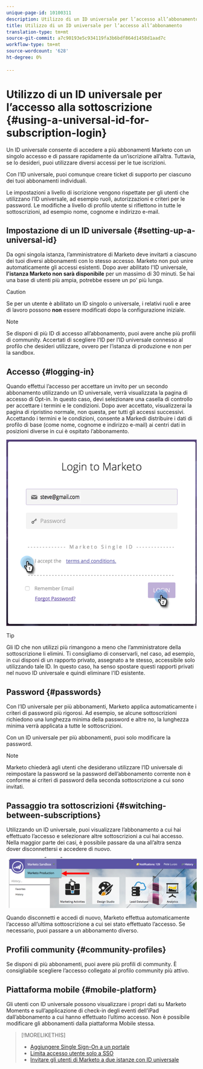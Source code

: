 ```yaml
---
unique-page-id: 10100311
description: Utilizzo di un ID universale per l’accesso all’abbonamento - Documenti Marketo - Documentazione del prodotto
title: Utilizzo di un ID universale per l’accesso all’abbonamento
translation-type: tm+mt
source-git-commit: a7c90193e5c934119fa3b6bdf864d1458d1aad7c
workflow-type: tm+mt
source-wordcount: '628'
ht-degree: 0%

---
```



# Utilizzo di un ID universale per l’accesso alla sottoscrizione {#using-a-universal-id-for-subscription-login}

Un ID universale consente di accedere a più abbonamenti Marketo con un singolo accesso e di passare rapidamente da un’iscrizione all’altra. Tuttavia, se lo desideri, puoi utilizzare diversi accessi per le tue iscrizioni.

Con l’ID universale, puoi comunque creare ticket di supporto per ciascuno dei tuoi abbonamenti individuali.

Le impostazioni a livello di iscrizione vengono rispettate per gli utenti che utilizzano l’ID universale, ad esempio ruoli, autorizzazioni e criteri per le password. Le modifiche a livello di profilo utente si riflettono in tutte le sottoscrizioni, ad esempio nome, cognome e indirizzo e-mail.

## Impostazione di un ID universale {#setting-up-a-universal-id}

Da ogni singola istanza, l’amministratore di Marketo deve invitarti a ciascuno dei tuoi diversi abbonamenti con lo stesso accesso. Marketo non può unire automaticamente gli accessi esistenti. Dopo aver abilitato l&#39;ID universale, **l&#39;istanza Marketo non sarà disponibile** per un massimo di 30 minuti. Se hai una base di utenti più ampia, potrebbe essere un po&#39; più lunga.

>[!CAUTION]
>
>Se per un utente è abilitato un ID singolo o universale, i relativi ruoli e aree di lavoro possono **non** essere modificati dopo la configurazione iniziale.

>[!NOTE]
>
>Se disponi di più ID di accesso all’abbonamento, puoi avere anche più profili di community. Accertati di scegliere l’ID per l’ID universale connesso al profilo che desideri utilizzare, ovvero per l’istanza di produzione e non per la sandbox.

## Accesso {#logging-in}

Quando effettui l’accesso per accettare un invito per un secondo abbonamento utilizzando un ID universale, verrà visualizzata la pagina di accesso di Opt-in. In questo caso, devi selezionare una casella di controllo per accettare i termini e le condizioni. Dopo aver accettato, visualizzerai la pagina di ripristino normale, non questa, per tutti gli accessi successivi. Accettando i termini e le condizioni, consente a Markedi distribuire i dati di profilo di base (come nome, cognome e indirizzo e-mail) ai centri dati in posizioni diverse in cui è ospitato l’abbonamento.

![](assets/new-login-reduced-hands-name.png)

>[!TIP]
>
>Gli ID che non utilizzi più rimangono a meno che l’amministratore della sottoscrizione li elimini. Ti consigliamo di conservarli, nel caso, ad esempio, in cui disponi di un rapporto privato, assegnato a te stesso, accessibile solo utilizzando tale ID. In questo caso, ha senso spostare questi rapporti privati nel nuovo ID universale e quindi eliminare l&#39;ID esistente.

## Password {#passwords}

Con l’ID universale per più abbonamenti, Marketo applica automaticamente i criteri di password più rigorosi. Ad esempio, se alcune sottoscrizioni richiedono una lunghezza minima della password e altre no, la lunghezza minima verrà applicata a tutte le sottoscrizioni.

Con un ID universale per più abbonamenti, puoi solo modificare la password.

>[!NOTE]
>
>Marketo chiederà agli utenti che desiderano utilizzare l’ID universale di reimpostare la password se la password dell’abbonamento corrente non è conforme ai criteri di password della seconda sottoscrizione a cui sono invitati.

## Passaggio tra sottoscrizioni {#switching-between-subscriptions}

Utilizzando un ID universale, puoi visualizzare l’abbonamento a cui hai effettuato l’accesso e selezionare altre sottoscrizioni a cui hai accesso. Nella maggior parte dei casi, è possibile passare da una all’altra senza dover disconnettersi e accedere di nuovo.

![](assets/image2016-11-3-15-3a10-3a16.png)

Quando disconnetti e accedi di nuovo, Marketo effettua automaticamente l’accesso all’ultima sottoscrizione a cui sei stato effettuato l’accesso. Se necessario, puoi passare a un abbonamento diverso.

## Profili community {#community-profiles}

Se disponi di più abbonamenti, puoi avere più profili di community. È consigliabile scegliere l’accesso collegato al profilo community più attivo.

## Piattaforma mobile {#mobile-platform}

Gli utenti con ID universale possono visualizzare i propri dati su Marketo Moments e sull’applicazione di check-in degli eventi dell’iPad dall’abbonamento a cui hanno effettuato l’ultimo accesso. Non è possibile modificare gli abbonamenti dalla piattaforma Mobile stessa.

>[!MORELIKETHIS]
>
>* [Aggiungere Single Sign-On a un portale](/help/marketo/product-docs/administration/additional-integrations/add-single-sign-on-to-a-portal.md)
>* [Limita accesso utente solo a SSO](/help/marketo/product-docs/administration/additional-integrations/restrict-user-login-to-sso-only.md)
>* [Invitare gli utenti di Marketo a due istanze con ID universale](https://nation.marketo.com/t5/Knowledgebase/Inviting-Marketo-Users-to-Two-Instances-with-Universal-ID-UID/ta-p/251122)

